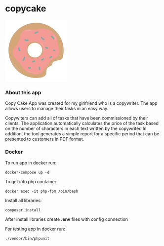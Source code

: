 # copycake

<img src="icon.png" alt="drawing" width="200"/>

### About this app

Copy Cake App was created for my girlfriend who is a copywriter. The app allows users to manage their tasks in an easy way.

Copywiters can add all of tasks that have been commissioned by their clients.
The application automatically calculates the price of the task based on the number of characters in each text written by the copywriter.
In addition, the tool generates a simple report for a specific period that can be presented to customers in PDF format.

### Docker

To run app in docker run:

    docker-compose up -d

To get into php container:

    docker exec -it php-fpm /bin/bash

Install all libraries:

    composer install

After install libraries create <b>.env</b> files with config connection     

For testing app in docker run:

    ./vendor/bin/phpunit